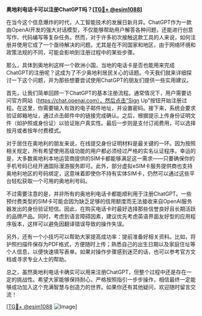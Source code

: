 **奥地利电话卡可以注册ChatGPT吗？[[TG💪+ @esim1088](https://t.me/s/esim1088)]**

在当今这个信息爆炸的时代，人工智能技术的发展日新月异。ChatGPT作为一款由OpenAI开发的强大对话模型，不仅能够帮助用户解答各种问题，还能进行创意写作、代码编写等复杂任务。然而，对于许多初次接触这款工具的人来说，如何注册并使用它成了一个亟待解决的问题。尤其是在不同国家和地区，由于网络环境和政策法规的不同，可能会影响到注册过程中的某些步骤。

那么，具体到奥地利这样一个欧洲小国，当地的电话卡是否也能用来完成ChatGPT的注册呢？这成为了不少奥地利居民关心的话题。今天我们就来详细探讨一下这个问题，并为那些想要尝试使用ChatGPT的朋友们提供一些实用建议。

首先，让我们简单回顾一下ChatGPT的基本注册流程。通常情况下，用户需要访问官方网站（https://chat.openai.com），然后点击“Sign Up”按钮开始注册过程。在这里，你需要输入有效的电子邮件地址，并设置密码。接下来，系统会要求验证邮箱地址，通过点击邮件中的链接完成确认。之后，根据提示上传身份证明文件（如护照或身份证）以验证账户真实性。最后一步则是支付订阅费用，可以选择按月或者按年付费模式。

对于居住在奥地利的朋友来说，在线提交身份证明材料是最关键的一环。因为按照相关规定，所有希望使用高级功能的用户都必须经过严格的实名认证程序。幸运的是，大多数奥地利本地运营商提供的SIM卡都能够满足这一需求——只要确保你的手机号码已经开通国际漫游服务即可。此外，部分虚拟eSIM卡服务提供商也支持奥地利地区的号码绑定，这意味着即使你不持有实体SIM卡，仍然可以通过这些平台轻松获取一个可用的奥地利号码。

不过需要注意的是，并非所有的奥地利电话卡都能顺利用于注册ChatGPT。一些预付费类型的SIM卡可能会因为缺乏足够的信用额度而无法接收来自OpenAI服务器发出的身份验证短信。因此，在购买电话卡时最好选择那些信誉良好且长期活跃的品牌产品。同时，考虑到语言障碍因素，建议优先考虑英语界面友好型的应用程序版本，这样可以避免因翻译错误导致的操作失误。

另外，还有一个小技巧可以帮助大家提高成功率：提前准备好相关资料。比如，将护照扫描件保存为PDF格式，方便随时上传；熟悉自己的出生日期以及家庭住址等个人信息，以便快速填写表单。如果对操作步骤感到迷茫的话，也可以参考官方文档或寻求专业人士的帮助。

总之，虽然奥地利电话卡确实可以用来注册ChatGPT，但整个过程中还是存在一定的挑战性。希望大家能够保持耐心，严格按照指引一步步操作，相信最终一定能够成功加入这个充满智慧与创造力的世界。如果你还有其他疑问，欢迎随时留言交流！

[[TG💪+ @esim1088](https://t.me/s/esim1088) ![Image](https://i.postimg.cc/4NQfJmqS/Snipaste-2025-05-13-00-14-12.png)]